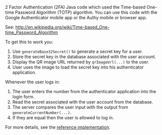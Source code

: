 2 Factor Authentication (2FA) Java code which used the Time-based One-time Password
Algorithm (TOTP) algorithm.  You can use this code with the Google Authenticator
mobile app or the Authy mobile or browser app.

See: http://en.wikipedia.org/wiki/Time-based_One-time_Password_Algorithm

To get this to work you:

 1. Use `generateBase32Secret()` to generate a secret key for a user.
 2. Store the secret key in the database associated with the user account.
 3. Display the QR image URL returned by `qrImageUrl(...)` to the user.
 4. User uses the image to load the secret key into his authenticator application.

Whenever the user logs in:

 1. The user enters the number from the authenticator application into the login form.
 2. Read the secret associated with the user account from the database.
 3. The server compares the user input with the output from `generateCurrentNumber(...)`.
 4. If they are equal then the user is allowed to log in.

For more details, see the [reference implementation](src/test/java/com/j256/totp/TwoFactorAuthUtilTest.java).
